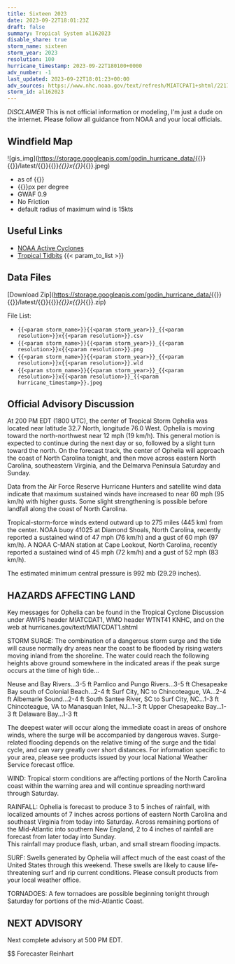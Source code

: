 ```yaml
---
title: Sixteen 2023
date: 2023-09-22T18:01:23Z
draft: false
summary: Tropical System al162023
disable_share: true
storm_name: sixteen
storm_year: 2023
resolution: 100
hurricane_timestamp: 2023-09-22T180100+0000
adv_number: -1
last_updated: 2023-09-22T18:01:23+00:00
adv_sources: https://www.nhc.noaa.gov/text/refresh/MIATCPAT1+shtml/221751.shtml;https://www.nhc.noaa.gov/refresh/graphics_at1+shtml/175144.shtml?cone
storm_id: al162023
---
```

*DISCLAIMER* This is not official information or modeling, I'm just a dude on the internet.  Please follow all guidance from NOAA and your local officials.

## Windfield Map
![gis_img](https://storage.googleapis.com/godin_hurricane_data/{{<param storm_name>}}{{<param storm_year>}}/latest/{{<param storm_name>}}{{<param storm_year>}}_{{<param resolution>}}x{{<param resolution>}}_{{<param hurricane_timestamp>}}.jpeg)

- as of {{<param last_updated>}}
- {{<param resolution>}}px per degree
- GWAF 0.9
- No Friction
- default radius of maximum wind is 15kts

## Useful Links
- [NOAA Active Cyclones](https://www.nhc.noaa.gov/)
- [Tropical Tidbits](https://www.tropicaltidbits.com/storminfo/)
{{< param_to_list >}}

## Data Files
[Download Zip](https://storage.googleapis.com/godin_hurricane_data/{{<param storm_name>}}{{<param storm_year>}}/latest/{{<param storm_name>}}{{<param storm_year>}}_{{<param resolution>}}x{{<param resolution>}}_{{<param hurricane_timestamp>}}.zip)

File List:
- `{{<param storm_name>}}{{<param storm_year>}}_{{<param resolution>}}x{{<param resolution>}}.csv`
- `{{<param storm_name>}}{{<param storm_year>}}_{{<param resolution>}}x{{<param resolution>}}.png`
- `{{<param storm_name>}}{{<param storm_year>}}_{{<param resolution>}}x{{<param resolution>}}.wld`
- `{{<param storm_name>}}{{<param storm_year>}}_{{<param resolution>}}x{{<param resolution>}}_{{<param hurricane_timestamp>}}.jpeg`


## Official Advisory Discussion
At 200 PM EDT (1800 UTC), the center of Tropical Storm Ophelia was 
located near latitude 32.7 North, longitude 76.0 West. Ophelia is 
moving toward the north-northwest near 12 mph (19 km/h). This 
general motion is expected to continue during the next day or so, 
followed by a slight turn toward the north. On the forecast track, 
the center of Ophelia will approach the coast of North Carolina 
tonight, and then move across eastern North Carolina, southeastern 
Virginia, and the Delmarva Peninsula Saturday and Sunday.
 
Data from the Air Force Reserve Hurricane Hunters and satellite wind 
data indicate that maximum sustained winds have increased to near 60 
mph (95 km/h) with higher gusts. Some slight strengthening is 
possible before landfall along the coast of North Carolina.
 
Tropical-storm-force winds extend outward up to 275 miles (445 km) 
from the center. NOAA buoy 41025 at Diamond Shoals, North Carolina, 
recently reported a sustained wind of 47 mph (76 km/h) and a gust of 
60 mph (97 km/h). A NOAA C-MAN station at Cape Lookout, North 
Carolina, recently reported a sustained wind of 45 mph (72 km/h) and 
a gust of 52 mph (83 km/h).  
 
The estimated minimum central pressure is 992 mb (29.29 inches).
 
 
HAZARDS AFFECTING LAND
----------------------
Key messages for Ophelia can be found in the Tropical Cyclone
Discussion under AWIPS header MIATCDAT1, WMO header WTNT41 KNHC,
and on the web at hurricanes.gov/text/MIATCDAT1.shtml
 
STORM SURGE:  The combination of a dangerous storm surge and the
tide will cause normally dry areas near the coast to be flooded by
rising waters moving inland from the shoreline.  The water could
reach the following heights above ground somewhere in the indicated
areas if the peak surge occurs at the time of high tide...
 
Neuse and Bay Rivers...3-5 ft
Pamlico and Pungo Rivers...3-5 ft
Chesapeake Bay south of Colonial Beach...2-4 ft
Surf City, NC to Chincoteague, VA...2-4 ft
Albemarle Sound...2-4 ft
South Santee River, SC to Surf City, NC...1-3 ft
Chincoteague, VA to Manasquan Inlet, NJ...1-3 ft
Upper Chesapeake Bay...1-3 ft
Delaware Bay...1-3 ft
 
The deepest water will occur along the immediate coast in areas of
onshore winds, where the surge will be accompanied by dangerous
waves.  Surge-related flooding depends on the relative timing of the
surge and the tidal cycle, and can vary greatly over short
distances.  For information specific to your area, please see
products issued by your local National Weather Service forecast
office.
 
WIND:  Tropical storm conditions are affecting portions of the North 
Carolina coast within the warning area and will continue spreading 
northward through Saturday.
 
RAINFALL:  Ophelia is forecast to produce 3 to 5 inches of rainfall, 
with localized amounts of 7 inches across portions of eastern North 
Carolina and southeast Virginia from today into Saturday. Across 
remaining portions of the Mid-Atlantic into southern New England, 2 
to 4 inches of rainfall are forecast from later today into Sunday.  
This rainfall may produce flash, urban, and small stream flooding 
impacts.
 
SURF:  Swells generated by Ophelia will affect much of the east
coast of the United States through this weekend.  These swells are
likely to cause life-threatening surf and rip current conditions.
Please consult products from your local weather office.
 
TORNADOES:  A few tornadoes are possible beginning tonight through
Saturday for portions of the mid-Atlantic Coast.
 
 
NEXT ADVISORY
-------------
Next complete advisory at 500 PM EDT.
 
$$
Forecaster Reinhart
